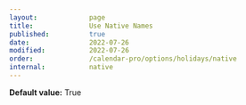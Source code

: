 ```yaml
---
layout:             page
title:              Use Native Names
published:          true
date:               2022-07-26
modified:           2022-07-26
order:              /calendar-pro/options/holidays/native
internal:           native
---
```

**Default value:** True
